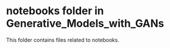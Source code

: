 # notebooks folder in Generative_Models_with_GANs 
This folder contains files related to notebooks. 
